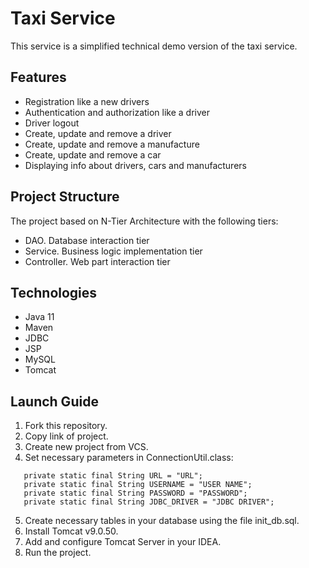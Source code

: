 # Taxi Service

This service is a simplified technical demo version of the taxi service.

## Features

- Registration like a new drivers
- Authentication and authorization like a driver
- Driver logout
- Create, update and remove a driver
- Create, update and remove a manufacture
- Create, update and remove a car
- Displaying info about drivers, cars and manufacturers

## Project Structure

The project based on N-Tier Architecture with the following tiers:

- DAO. Database interaction tier
- Service. Business logic implementation tier
- Controller. Web part interaction tier

## Technologies

- Java 11 
- Maven
- JDBC
- JSP
- MySQL
- Tomcat

## Launch Guide

1. Fork this repository.
2. Copy link of project.
3. Create new project from VCS.
4. Set necessary parameters in ConnectionUtil.class:
```
   private static final String URL = "URL";
   private static final String USERNAME = "USER NAME";
   private static final String PASSWORD = "PASSWORD";
   private static final String JDBC_DRIVER = "JDBC DRIVER";
```
5. Create necessary tables in your database using the file init_db.sql.
6. Install Tomcat v9.0.50.
7. Add and configure Tomcat Server in your IDEA.
8. Run the project.